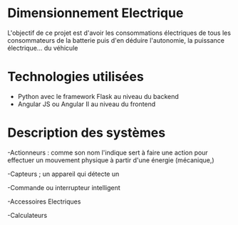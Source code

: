 # Dimensionnement Electrique

L'objectif de ce projet est d'avoir les consommations électriques de tous les consommateurs de la batterie puis d'en déduire l'autonomie, la puissance électrique... du véhicule 

# Technologies utilisées

- Python avec le framework Flask au niveau du backend
- Angular JS ou Angular II au niveau du frontend

# Description des systèmes 

-Actionneurs : comme son nom l'indique sert à faire une action pour effectuer un mouvement physique à partir d'une énergie (mécanique,) 

-Capteurs ; un appareil qui détecte un 

-Commande ou interrupteur intelligent 

-Accessoires Electriques

-Calculateurs 

